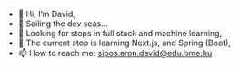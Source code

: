 - 👋 Hi, I’m David,
- 🚢 Sailing the dev seas...
- 👀 Looking for stops in full stack and machine learning,
- 🌱 The current stop is learning Next.js, and Spring (Boot),
- 📫 How to reach me: sipos.aron.david@edu.bme.hu

<!---
xShipi/xShipi is a ✨ special ✨ repository because its `README.md` (this file) appears on your GitHub profile.
You can click the Preview link to take a look at your changes.
--->
